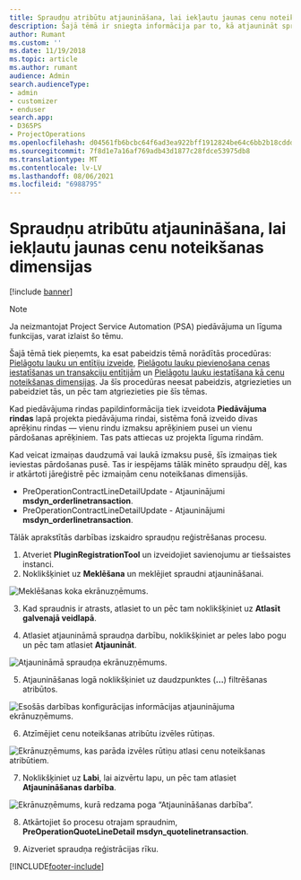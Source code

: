 ```yaml
---
title: Spraudņu atribūtu atjaunināšana, lai iekļautu jaunas cenu noteikšanas dimensijas
description: Šajā tēmā ir sniegta informācija par to, kā atjaunināt spraudņu atribūtus cenu noteikšanas dimensijām.
author: Rumant
ms.custom: ''
ms.date: 11/19/2018
ms.topic: article
ms.author: rumant
audience: Admin
search.audienceType:
- admin
- customizer
- enduser
search.app:
- D365PS
- ProjectOperations
ms.openlocfilehash: d04561fb6bcbc64f6ad3ea922bff1912824be64c6bb2b18cddd95e9b1b5c7850
ms.sourcegitcommit: 7f8d1e7a16af769adb43d1877c28fdce53975db8
ms.translationtype: MT
ms.contentlocale: lv-LV
ms.lasthandoff: 08/06/2021
ms.locfileid: "6988795"
---
```

# <a name="update-plug-in-attributes-to-include-new-pricing-dimensions"></a>Spraudņu atribūtu atjaunināšana, lai iekļautu jaunas cenu noteikšanas dimensijas

[!include [banner](../includes/psa-now-project-operations.md)]

> [!NOTE]
> Ja neizmantojat Project Service Automation (PSA) piedāvājuma un līguma funkcijas, varat izlaist šo tēmu.

Šajā tēmā tiek pieņemts, ka esat pabeidzis tēmā norādītās procedūras: [Pielāgotu lauku un entītiju izveide](create-custom-fields-entities.md), [Pielāgotu lauku pievienošana cenas iestatīšanas un transakciju entītijām](field-references.md) un [Pielāgotu lauku iestatīšana kā cenu noteikšanas dimensijas](set-up-pricing-dimensions.md). Ja šīs procedūras neesat pabeidzis, atgriezieties un pabeidziet tās, un pēc tam atgriezieties pie šīs tēmas.

Kad piedāvājuma rindas papildinformācija tiek izveidota **Piedāvājuma rindas** lapā projekta piedāvājuma rindai, sistēma fonā izveido divas aprēķinu rindas — vienu rindu izmaksu aprēķiniem pusei un vienu pārdošanas aprēķiniem. Tas pats attiecas uz projekta līguma rindām.

Kad veicat izmaiņas daudzumā vai laukā izmaksu pusē, šīs izmaiņas tiek ieviestas pārdošanas pusē. Tas ir iespējams tālāk minēto spraudņu dēļ, kas ir atkārtoti jāreģistrē pēc izmaiņām cenu noteikšanas dimensijās.

- PreOperationContractLineDetailUpdate - Atjauninājumi **msdyn_orderlinetransaction**.
- PreOperationContractLineDetailUpdate - Atjauninājumi **msdyn_orderlinetransaction**.

Tālāk aprakstītās darbības izskaidro spraudņu reģistrēšanas procesu.

1. Atveriet **PluginRegistrationTool** un izveidojiet savienojumu ar tiešsaistes instanci.
2. Noklikšķiniet uz **Meklēšana** un meklējiet spraudni atjaunināšanai.

 ![Meklēšanas koka ekrānuzņēmums.](media/PRT-1.png)

3. Kad spraudnis ir atrasts, atlasiet to un pēc tam noklikšķiniet uz **Atlasīt galvenajā veidlapā**.

4. Atlasiet atjaunināmā spraudņa darbību, noklikšķiniet ar peles labo pogu un pēc tam atlasiet **Atjaunināt**.

 ![Atjaunināmā spraudņa ekrānuzņēmums.](media/PRT-2.png)
 
5. Atjaunināšanas logā noklikšķiniet uz daudzpunktes (**...**) filtrēšanas atribūtos.

 ![Esošās darbības konfigurācijas informācijas atjauninājuma ekrānuzņēmums.](media/PRT-3.png)
 
6. Atzīmējiet cenu noteikšanas atribūtu izvēles rūtiņas.

 ![Ekrānuzņēmums, kas parāda izvēles rūtiņu atlasi cenu noteikšanas atribūtiem.](media/PRT-4.png)

7. Noklikšķiniet uz **Labi**, lai aizvērtu lapu, un pēc tam atlasiet **Atjaunināšanas darbība**.

 ![Ekrānuzņēmums, kurā redzama poga “Atjaunināšanas darbība”.](media/PRT-5.png)
 
8. Atkārtojiet šo procesu otrajam spraudnim, **PreOperationQuoteLineDetail msdyn_quotelinetransaction**.

9. Aizveriet spraudņa reģistrācijas rīku.



[!INCLUDE[footer-include](../includes/footer-banner.md)]